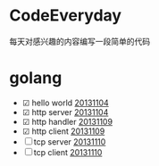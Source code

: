 CodeEveryday
============

每天对感兴趣的内容编写一段简单的代码

# golang

- ☑ hello world [20131104](./20131104)
- ☑ http server [20131104](./20131104)
- ☑ http handler [20131109](./20131109)
- ☑ http client [20131109](./20131109)
- ☐ tcp server [20131110](./20131110)
- ☐ tcp client [20131110](./20131110)
